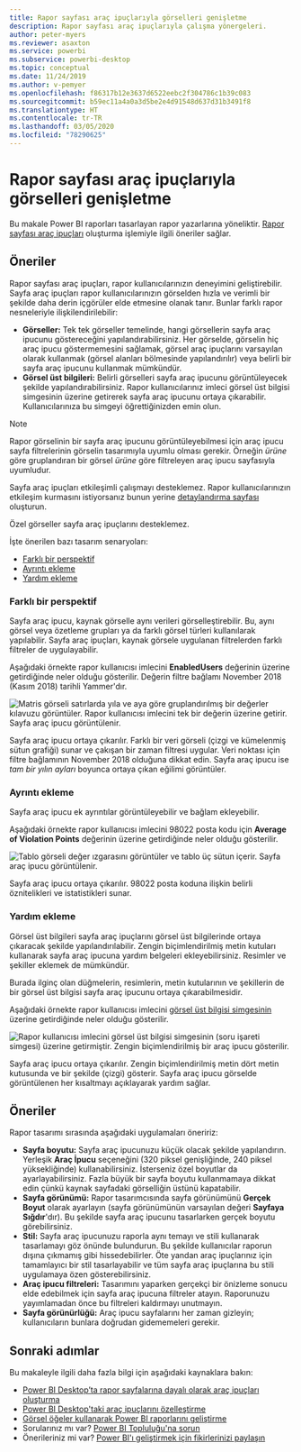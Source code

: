 ```yaml
---
title: Rapor sayfası araç ipuçlarıyla görselleri genişletme
description: Rapor sayfası araç ipuçlarıyla çalışma yönergeleri.
author: peter-myers
ms.reviewer: asaxton
ms.service: powerbi
ms.subservice: powerbi-desktop
ms.topic: conceptual
ms.date: 11/24/2019
ms.author: v-pemyer
ms.openlocfilehash: f86317b12e3637d6522eebc2f304786c1b39c083
ms.sourcegitcommit: b59ec11a4a0a3d5be2e4d91548d637d31b3491f8
ms.translationtype: HT
ms.contentlocale: tr-TR
ms.lasthandoff: 03/05/2020
ms.locfileid: "78290625"
---
```

# <a name="extend-visuals-with-report-page-tooltips"></a>Rapor sayfası araç ipuçlarıyla görselleri genişletme

Bu makale Power BI raporları tasarlayan rapor yazarlarına yöneliktir. [Rapor sayfası araç ipuçları](../desktop-tooltips.md) oluşturma işlemiyle ilgili öneriler sağlar.

## <a name="suggestions"></a>Öneriler

Rapor sayfası araç ipuçları, rapor kullanıcılarınızın deneyimini geliştirebilir. Sayfa araç ipuçları rapor kullanıcılarınızın görselden hızla ve verimli bir şekilde daha derin içgörüler elde etmesine olanak tanır. Bunlar farklı rapor nesneleriyle ilişkilendirilebilir:

- **Görseller:** Tek tek görseller temelinde, hangi görsellerin sayfa araç ipucunu göstereceğini yapılandırabilirsiniz. Her görselde, görselin hiç araç ipucu göstermemesini sağlamak, görsel araç ipuçlarını varsayılan olarak kullanmak (görsel alanları bölmesinde yapılandırılır) veya belirli bir sayfa araç ipucunu kullanmak mümkündür.
- **Görsel üst bilgileri:** Belirli görselleri sayfa araç ipucunu görüntüleyecek şekilde yapılandırabilirsiniz. Rapor kullanıcılarınız imleci görsel üst bilgisi simgesinin üzerine getirerek sayfa araç ipucunu ortaya çıkarabilir. Kullanıcılarınıza bu simgeyi öğrettiğinizden emin olun.

> [!NOTE]
> Rapor görselinin bir sayfa araç ipucunu görüntüleyebilmesi için araç ipucu sayfa filtrelerinin görselin tasarımıyla uyumlu olması gerekir. Örneğin _ürüne_ göre gruplandıran bir görsel _ürüne_ göre filtreleyen araç ipucu sayfasıyla uyumludur.
>
> Sayfa araç ipuçları etkileşimli çalışmayı desteklemez. Rapor kullanıcılarınızın etkileşim kurmasını istiyorsanız bunun yerine [detaylandırma sayfası](../desktop-drillthrough.md) oluşturun.
>
> Özel görseller sayfa araç ipuçlarını desteklemez.

İşte önerilen bazı tasarım senaryoları:

- [Farklı bir perspektif](#different-perspective)
- [Ayrıntı ekleme](#add-detail)
- [Yardım ekleme](#add-help)

### <a name="different-perspective"></a>Farklı bir perspektif

Sayfa araç ipucu, kaynak görselle aynı verileri görselleştirebilir. Bu, aynı görsel veya özetleme grupları ya da farklı görsel türleri kullanılarak yapılabilir. Sayfa araç ipuçları, kaynak görsele uygulanan filtrelerden farklı filtreler de uygulayabilir.

Aşağıdaki örnekte rapor kullanıcısı imlecini **EnabledUsers** değerinin üzerine getirdiğinde neler olduğu gösterilir. Değerin filtre bağlamı November 2018 (Kasım 2018) tarihli Yammer'dır.

![Matris görseli satırlarda yıla ve aya göre gruplandırılmış bir değerler kılavuzu görüntüler. Rapor kullanıcısı imlecini tek bir değerin üzerine getirir. Sayfa araç ipucu görüntülenir.](media/report-page-tooltips/suggestion-different-perspective.png)

Sayfa araç ipucu ortaya çıkarılır. Farklı bir veri görseli (çizgi ve kümelenmiş sütun grafiği) sunar ve çakışan bir zaman filtresi uygular. Veri noktası için filtre bağlamının November 2018 olduğuna dikkat edin. Sayfa araç ipucu ise _tam bir yılın ayları_ boyunca ortaya çıkan eğilimi görüntüler.

### <a name="add-detail"></a>Ayrıntı ekleme

Sayfa araç ipucu ek ayrıntılar görüntüleyebilir ve bağlam ekleyebilir.

Aşağıdaki örnekte rapor kullanıcısı imlecini 98022 posta kodu için **Average of Violation Points** değerinin üzerine getirdiğinde neler olduğu gösterilir.

![Tablo görseli değer ızgarasını görüntüler ve tablo üç sütun içerir. Sayfa araç ipucu görüntülenir.](media/report-page-tooltips/suggestion-add-details.png)

Sayfa araç ipucu ortaya çıkarılır. 98022 posta koduna ilişkin belirli öznitelikleri ve istatistikleri sunar.

### <a name="add-help"></a>Yardım ekleme

Görsel üst bilgileri sayfa araç ipuçlarını görsel üst bilgilerinde ortaya çıkaracak şekilde yapılandırılabilir. Zengin biçimlendirilmiş metin kutuları kullanarak sayfa araç ipucuna yardım belgeleri ekleyebilirsiniz. Resimler ve şekiller eklemek de mümkündür.

Burada ilginç olan düğmelerin, resimlerin, metin kutularının ve şekillerin de bir görsel üst bilgisi sayfa araç ipucunu ortaya çıkarabilmesidir.

Aşağıdaki örnekte rapor kullanıcısı imlecini [görsel üst bilgisi simgesinin](../desktop-visual-elements-for-reports.md) üzerine getirdiğinde neler olduğu gösterilir.

![Rapor kullanıcısı imlecini görsel üst bilgisi simgesinin (soru işareti simgesi) üzerine getirmiştir. Zengin biçimlendirilmiş bir araç ipucu gösterilir.](media/report-page-tooltips/suggestion-add-help.png)

Sayfa araç ipucu ortaya çıkarılır. Zengin biçimlendirilmiş metin dört metin kutusunda ve bir şekilde (çizgi) gösterir. Sayfa araç ipucu görselde görüntülenen her kısaltmayı açıklayarak yardım sağlar.

## <a name="recommendations"></a>Öneriler

Rapor tasarımı sırasında aşağıdaki uygulamaları öneririz:

- **Sayfa boyutu:** Sayfa araç ipucunuzu küçük olacak şekilde yapılandırın. Yerleşik **Araç İpucu** seçeneğini (320 piksel genişliğinde, 240 piksel yüksekliğinde) kullanabilirsiniz. İsterseniz özel boyutlar da ayarlayabilirsiniz. Fazla büyük bir sayfa boyutu kullanmamaya dikkat edin çünkü kaynak sayfadaki görselliğin üstünü kapatabilir.
- **Sayfa görünümü:** Rapor tasarımcısında sayfa görünümünü **Gerçek Boyut** olarak ayarlayın (sayfa görünümünün varsayılan değeri **Sayfaya Sığdır**'dır). Bu şekilde sayfa araç ipucunu tasarlarken gerçek boyutu görebilirsiniz.
- **Stil:** Sayfa araç ipucunuzu raporla aynı temayı ve stili kullanarak tasarlamayı göz önünde bulundurun. Bu şekilde kullanıcılar raporun dışına çıkmamış gibi hissedebilirler. Öte yandan araç ipuçlarınız için tamamlayıcı bir stil tasarlayabilir ve tüm sayfa araç ipuçlarına bu stili uygulamaya özen gösterebilirsiniz.
- **Araç ipucu filtreleri:** Tasarımını yaparken gerçekçi bir önizleme sonucu elde edebilmek için sayfa araç ipucuna filtreler atayın. Raporunuzu yayımlamadan önce bu filtreleri kaldırmayı unutmayın.
- **Sayfa görünürlüğü:** Araç ipucu sayfalarını her zaman gizleyin; kullanıcıların bunlara doğrudan gidememeleri gerekir.

## <a name="next-steps"></a>Sonraki adımlar

Bu makaleyle ilgili daha fazla bilgi için aşağıdaki kaynaklara bakın:

- [Power BI Desktop’ta rapor sayfalarına dayalı olarak araç ipuçları oluşturma](../desktop-tooltips.md)
- [Power BI Desktop'taki araç ipuçlarını özelleştirme](../desktop-custom-tooltips.md)
- [Görsel öğeler kullanarak Power BI raporlarını geliştirme](../desktop-visual-elements-for-reports.md)
- Sorularınız mı var? [Power BI Topluluğu'na sorun](https://community.powerbi.com/)
- Önerileriniz mi var? [Power BI'ı geliştirmek için fikirlerinizi paylaşın](https://ideas.powerbi.com/)
